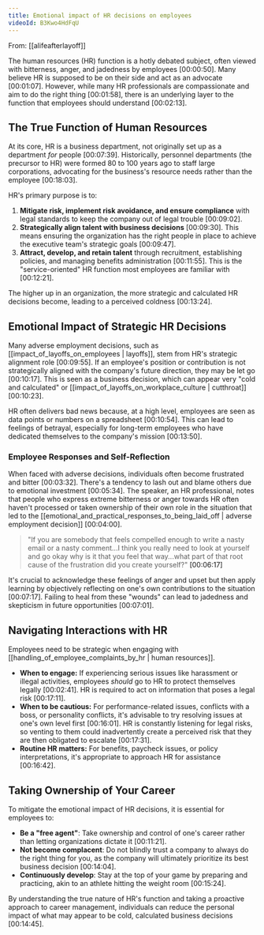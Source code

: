 ```yaml
---
title: Emotional impact of HR decisions on employees
videoId: B3Kwo4HdFqU
---
```


From: [[alifeafterlayoff]] <br/> 

The human resources (HR) function is a hotly debated subject, often viewed with bitterness, anger, and jadedness by employees <a class="yt-timestamp" data-t="00:00:50">[00:00:50]</a>. Many believe HR is supposed to be on their side and act as an advocate <a class="yt-timestamp" data-t="00:01:07">[00:01:07]</a>. However, while many HR professionals are compassionate and aim to do the right thing <a class="yt-timestamp" data-t="00:01:58">[00:01:58]</a>, there is an underlying layer to the function that employees should understand <a class="yt-timestamp" data-t="00:02:13">[00:02:13]</a>.

## The True Function of Human Resources

At its core, HR is a business department, not originally set up as a department *for* people <a class="yt-timestamp" data-t="00:07:39">[00:07:39]</a>. Historically, personnel departments (the precursor to HR) were formed 80 to 100 years ago to staff large corporations, advocating for the business's resource needs rather than the employee <a class="yt-timestamp" data-t="00:18:03">[00:18:03]</a>.

HR's primary purpose is to:
1.  **Mitigate risk, implement risk avoidance, and ensure compliance** with legal standards to keep the company out of legal trouble <a class="yt-timestamp" data-t="00:09:02">[00:09:02]</a>.
2.  **Strategically align talent with business decisions** <a class="yt-timestamp" data-t="00:09:30">[00:09:30]</a>. This means ensuring the organization has the right people in place to achieve the executive team's strategic goals <a class="yt-timestamp" data-t="00:09:47">[00:09:47]</a>.
3.  **Attract, develop, and retain talent** through recruitment, establishing policies, and managing benefits administration <a class="yt-timestamp" data-t="00:11:55">[00:11:55]</a>. This is the "service-oriented" HR function most employees are familiar with <a class="yt-timestamp" data-t="00:12:21">[00:12:21]</a>.

The higher up in an organization, the more strategic and calculated HR decisions become, leading to a perceived coldness <a class="yt-timestamp" data-t="00:13:24">[00:13:24]</a>.

## Emotional Impact of Strategic HR Decisions

Many adverse employment decisions, such as [[impact_of_layoffs_on_employees | layoffs]], stem from HR's strategic alignment role <a class="yt-timestamp" data-t="00:09:55">[00:09:55]</a>. If an employee's position or contribution is not strategically aligned with the company's future direction, they may be let go <a class="yt-timestamp" data-t="00:10:17">[00:10:17]</a>. This is seen as a business decision, which can appear very "cold and calculated" or [[impact_of_layoffs_on_workplace_culture | cutthroat]] <a class="yt-timestamp" data-t="00:10:23">[00:10:23]</a>.

HR often delivers bad news because, at a high level, employees are seen as data points or numbers on a spreadsheet <a class="yt-timestamp" data-t="00:10:54">[00:10:54]</a>. This can lead to feelings of betrayal, especially for long-term employees who have dedicated themselves to the company's mission <a class="yt-timestamp" data-t="00:13:50">[00:13:50]</a>.

### Employee Responses and Self-Reflection

When faced with adverse decisions, individuals often become frustrated and bitter <a class="yt-timestamp" data-t="00:03:32">[00:03:32]</a>. There's a tendency to lash out and blame others due to emotional investment <a class="yt-timestamp" data-t="00:05:34">[00:05:34]</a>. The speaker, an HR professional, notes that people who express extreme bitterness or anger towards HR often haven't processed or taken ownership of their own role in the situation that led to the [[emotional_and_practical_responses_to_being_laid_off | adverse employment decision]] <a class="yt-timestamp" data-t="00:04:00">[00:04:00]</a>.

> "If you are somebody that feels compelled enough to write a nasty email or a nasty comment...I think you really need to look at yourself and go okay why is it that you feel that way...what part of that root cause of the frustration did you create yourself?" <a class="yt-timestamp" data-t="00:06:17">[00:06:17]</a>

It's crucial to acknowledge these feelings of anger and upset but then apply learning by objectively reflecting on one's own contributions to the situation <a class="yt-timestamp" data-t="00:07:17">[00:07:17]</a>. Failing to heal from these "wounds" can lead to jadedness and skepticism in future opportunities <a class="yt-timestamp" data-t="00:07:01">[00:07:01]</a>.

## Navigating Interactions with HR

Employees need to be strategic when engaging with [[handling_of_employee_complaints_by_hr | human resources]].

*   **When to engage:** If experiencing serious issues like harassment or illegal activities, employees *should* go to HR to protect themselves legally <a class="yt-timestamp" data-t="00:02:41">[00:02:41]</a>. HR is required to act on information that poses a legal risk <a class="yt-timestamp" data-t="00:17:11">[00:17:11]</a>.
*   **When to be cautious:** For performance-related issues, conflicts with a boss, or personality conflicts, it's advisable to try resolving issues at one's own level first <a class="yt-timestamp" data-t="00:16:01">[00:16:01]</a>. HR is constantly listening for legal risks, so venting to them could inadvertently create a perceived risk that they are then obligated to escalate <a class="yt-timestamp" data-t="00:17:31">[00:17:31]</a>.
*   **Routine HR matters:** For benefits, paycheck issues, or policy interpretations, it's appropriate to approach HR for assistance <a class="yt-timestamp" data-t="00:16:42">[00:16:42]</a>.

## Taking Ownership of Your Career

To mitigate the emotional impact of HR decisions, it is essential for employees to:
*   **Be a "free agent"**: Take ownership and control of one's career rather than letting organizations dictate it <a class="yt-timestamp" data-t="00:11:21">[00:11:21]</a>.
*   **Not become complacent**: Do not blindly trust a company to always do the right thing for you, as the company will ultimately prioritize its best business decision <a class="yt-timestamp" data-t="00:14:04">[00:14:04]</a>.
*   **Continuously develop**: Stay at the top of your game by preparing and practicing, akin to an athlete hitting the weight room <a class="yt-timestamp" data-t="00:15:24">[00:15:24]</a>.

By understanding the true nature of HR's function and taking a proactive approach to career management, individuals can reduce the personal impact of what may appear to be cold, calculated business decisions <a class="yt-timestamp" data-t="00:14:45">[00:14:45]</a>.